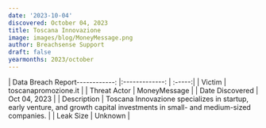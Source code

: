 ```yaml
---
date: '2023-10-04'
discovered: October 04, 2023
title: Toscana Innovazione
image: images/blog/MoneyMessage.png
author: Breachsense Support
draft: false
yearmonths: 2023/october
---
```


| Data Breach Report------------:     |:-------------:    | :-----:|
| Victim      | toscanapromozione.it      | 
| Threat Actor      | MoneyMessage      | 
| Date Discovered      | Oct 04, 2023      | 
| Description      | Toscana Innovazione specializes in startup, early venture, and growth capital investments in small- and medium-sized companies.      | 
| Leak Size      | Unknown      | 

